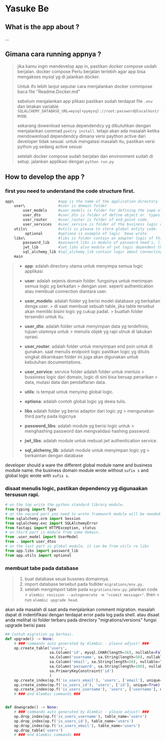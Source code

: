 # Yasuke Be

## What is the app about ?

...

## Gimana cara running appnya ?

> jika kamu ingin mendevelop app in, pastikan docker compose usdah berjalan. docker compose
> Perlu berjalan terlebih agar app bisa mengakses mysql yg di jalankan docker.
>
> Untuk ifo lebih lanjut seputar cara menjalankan docker commpose baca file "Readme.Docker.md"
>
> sebelum menjalankan app plikasi pastikan sudah terdapat file `.env` dan letakan
> variable `SQLALCHEMY_DATABASE_URL=mysql+pymysql://root:password@localhost/MYDB`.
>
> sekarang dowenload semua dependendcy yg dibutuhkan dengan menjalankan commad
> `poetry install`. tetapi akan ada masalah ketika mendowenload dependendcy
> dimana versi paython active dari developer tidak sesuai. untuk mengatasi masalah itu,
> pastikan versi python yg sedang active sesuai
>
>
> setelah docker compose sudah berjalan dan environment sudah di setup. jalankan
> applikasi dengan `python run.py`
>
>

## How to develop the app ?

### first you need to understand the code structure first.

```bash
app\                    #app is the name of the application directory
    user\               #user is domain folder 
        user_models     #user_models is folder for defining the sape of entity.
        user_dto        #user_dto is folder of define object or `types`. 
        user_router     #user_router is folder of end_point code. 
        user_services   #user_service is folder of the business logic of user,
    utils\              #utils is please to store global entity code.  
         optional       #optiona is example of logic `Dewa wrote`
    libs\               #libs is folder contain an adapter logic of third party usage. 
        password_lib    #password_libs is module of password need's, like hashing and verifying it. 
        jwt_lib         #jwt_libs also module of jwt logic dependent third party. 
        sql_alchemy_lib #sql_alchemy_lib contain logic about connecting to database
    main
```

> - **app**: adalah directory utama untuk menyimpa semua logic applikasi
>
> - **user**: adalah sejenis domain folder. fungsinya untuk menimpan semua logic yg berkaitan
    > dengan user. seperti authentication atau membuat connection diantara user.
>
> - **user_models**: adalah folder yg berisi model database yg berkaitan denga user.
    > di saat membuat sebuah table, jika table tersebut akan memiliki bisini logic yg cukup padat.
    > buatlah folder tersendiri untuk itu.
>
> - **user_dto**: adalah folder untuk menyimpan data yg terdefinisi, tujuan utamnya untuk
    > menulis objek yg rapi utnuk di lakukan oprasi.
>
> - **user_router**: adalah folder untuk menyimpan end poin untuk di gunakan. saat menulis
    endpoint logic pastikan logic yg ditulis singkat dikarnkaan folder ini juga akan
    digunakan untuk kebutuhan documentations.
>
> - **user_service**: service folder adalah folder untuk menluis
    > bussiness logic dari domain, logic di sini bisa beruap penarikan
    > data, mutasi data dan pendaftaran data.
> - **utils**: is tempat untuk menyimp global logic.
>
> - **optiona**: adalah contoh global logic yg dewa tulis.
>
> - **libs** adalah folder yg berisi adaptor dari logic yg
    > mengunakan third party pada logicnya
>
> - **password_libs**: adalah module yg berisi logic untuk
    > menghashing password dan mengvalidasi hashing password.
>
> - **jwt_libs**: adalah module untuk mebuat jwt authentication service.
>
> - **sql_alchemy_lib**: adalah module untuk menyimpan logic yg
    > berkaintan dengan database


developer should a ware the different global module name and business module name. the business domain module wrote
without `sufix s` and global logic wrote with `sufix s`.

### disaat menulis logic, pastikan dependency yg digunaakan tersusun rapi.

```python
# on the top write the python standard library module.
from typing import Type
# on the second part you need to wrote framework module will be needed. its might be a type use to annotate a variable or error to be raise, but please to make it as logic dependency, make logic dependency on libs folder
from sqlalchemy.orm import Session
from sqlalchemy.exc import SQLAlchemyError
from fastapi import HTTPException, status
# on third part is module from same domain.
from .user_model import UserModel
from . import user_dtos
# on the last part is global module, it can be from utils ro libs
from app.libs import password_lib
from app.utils import optional
```

### membuat tabe pada database

> 1. buat database seuai bussnes domainnya.
> 2. import database tersebut pada fodlder `migrations/env.py.`
> 3. setelah mengimport table pada `migrations/env.py.`jalankan code
     > `alembic revision --autogenerate -m "<comit message>"`. then
     > run `alembic upgrade head`.

akan ada masalah di saat anda menjalankan comment migration.
masalah dapat di indentifikasi dengan terdapat error pada log
pada shell. atau disaat anda melihat isi folder terbaru pada
directory "migrations/versions" fungsi upgrade berisi pass

```python
## Contoh migration yg berhasi.
def upgrade() -> None:
    # ### commands auto generated by Alembic - please adjust! ###
    op.create_table('users',
                    sa.Column('id', mysql.CHAR(length=36), nullable=False),
                    sa.Column('username', sa.String(length=50), nullable=True),
                    sa.Column('email', sa.String(length=50), nullable=True),
                    sa.Column('password', sa.String(length=100), nullable=True),
                    sa.PrimaryKeyConstraint('id')
                    )
    op.create_index(op.f('ix_users_email'), 'users', ['email'], unique=True)
    op.create_index(op.f('ix_users_id'), 'users', ['id'], unique=True)
    op.create_index(op.f('ix_users_username'), 'users', ['username'], unique=True)
    # ### end Alembic commands ###


def downgrade() -> None:
    # ### commands auto generated by Alembic - please adjust! ###
    op.drop_index(op.f('ix_users_username'), table_name='users')
    op.drop_index(op.f('ix_users_id'), table_name='users')
    op.drop_index(op.f('ix_users_email'), table_name='users')
    op.drop_table('users')
    # ### end Alembic commands ###
```